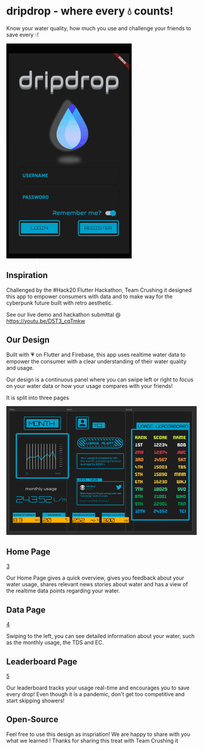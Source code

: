 # dripdrop - where every 💧 counts!

Know your water quality, how much you use and challenge your friends to save every 💧! 


![2](https://github.com/Team-Crushing-It/dripdrop/blob/master/assets/dripdropgif.gif)

## Inspiration

Challenged by the #Hack20 Flutter Hackathon, Team Crushing it designed this app to empower consumers with data and to make way for the cyberpunk future built with retro aesthetic. 

See our live demo and hackathon submittal @ https://youtu.be/D5T3_cqTmkw

## Our Design

Built with 💗 on Flutter and Firebase, this app uses realtime water data to empower the consumer with a clear understanding of their water quality and usage.

Our design is a continuous panel where you can swipe left or right to focus on your water data or how your usage compares with your friends!

It is split into three pages

![2](/assets/presentation.png)

## Home Page

[3](/assets/homepage.png)

Our Home Page gives a quick overview, gives you feedback about your water usage, shares relevant news stories about water and has a view of the realtime data points regarding your water.

## Data Page

[4](/assets/Data.png)

Swiping to the left, you can see detailed information about your water, such as the monthly usage, the TDS and EC. 

## Leaderboard Page

[5](/assets/leaderboardpage.png)

Our leaderboard tracks your usage real-time and encourages you to save every drop! Even though it is a pandemic, don't get too competitive and start skipping showers!

## Open-Source

Feel free to use this design as inspriation! We are happy to share with you what we learned ! Thanks for sharing this treat with Team Crushing it
